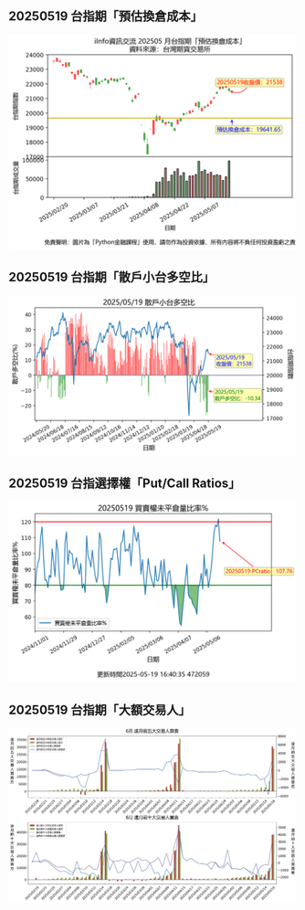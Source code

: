 ## 20250519 台指期「預估換倉成本」
![](images/txfcost.png)

## 20250519 台指期「散戶小台多空比」
![](images/bbiri.png)

## 20250519 台指選擇權「Put/Call Ratios」
![](images/pcratio.png)

## 20250519 台指期「大額交易人」
![](images/blocktrade.png)

